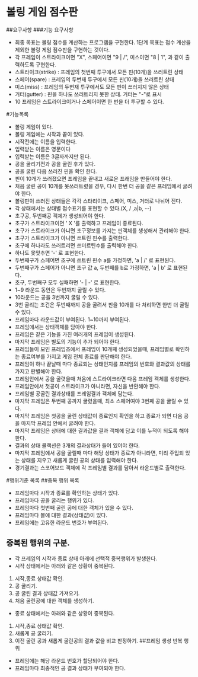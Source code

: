 # 볼링 게임 점수판

##요구사항
###기능 요구사항
* 최종 목표는 볼링 점수를 계산하는 프로그램을 구현한다. 1단계 목표는 점수 계산을 제외한 볼링 게임 점수판을 구현하는 것이다.
* 각 프레임이 스트라이크이면 "X", 스페어이면 "9 | /", 미스이면 "8 | 1", 과 같이 출력하도록 구현한다.
* 스트라이크(strike) : 프레임의 첫번째 투구에서 모든 핀(10개)을 쓰러트린 상태
* 스페어(spare) : 프레임의 두번재 투구에서 모든 핀(10개)을 쓰러트린 상태
* 미스(miss) : 프레임의 두번재 투구에서도 모든 핀이 쓰러지지 않은 상태
* 거터(gutter) : 핀을 하나도 쓰러트리지 못한 상태. 거터는 "-"로 표시
* 10 프레임은 스트라이크이거나 스페어이면 한 번을 더 투구할 수 있다.

#기능목록
* 볼링 게임이 있다.
* 볼링 게임에는 시작과 끝이 있다.
* 시작전에는 이름을 입력한다.
* 입력받는 이름은 영문이다
* 입력받는 이름은 3글자까지만 된다.
* 공을 굴리기전과 공을 굴린 후가 있다.
* 공을 굴린 다음 쓰러진 핀을 확인 한다.
* 핀이 10개가 쓰러졌으면 프레임을 끝내고 새로운 프래임을 만들어야 한다.
* 처음 굴린 공이 10개를 못쓰러트렸을 경우, 다시 한번 더 공을 같은 프레임에서 굴려야 한다.
* 볼링핀이 쓰러진 상태들은 각각 스타리이크, 스페어, 미스, 거터로 나뉘어 진다.
* 각 상태에서는 상태별 점수표기를 표현할 수 있다.(X, / ,a|b, -\-)
* 초구공, 두번째공 객체가 생성되어야 한다.
* 초구가 스트라이크이면 ' X '를 출력하고 프레임이 종료된다.
* 초구가 스트라이크가 아니면 초구정보를 가지는 핀객체를 생성해서 관리해야 한다.
* 초구가 스트라이크가 아니면 쓰트린 핀수를 출력한다.
* 초구에 하나라도 쓰러트리면 쓰터르틴수를 출력해야 한다.
* 하나도 못맞추면 '-' 로 표현한다.
* 두번째구가 스페어면 초구에 쓰트린 핀수 a를 가정하면, 'a | /' 로 표현된다.
* 두번째구가 스페어가 아니면 초구 값 a, 두번째를 b로 가정하면, 'a | b' 로 표현된다.
* 초구, 두번째구 모두 실패하면 '- | -' 로 표현한다.
* 1~9 라운드 동안은 두번까지 굴릴 수 있다.
* 10라운드는 공을 3번까지 굴릴 수 있다.
* 3번 굴리는 조건은 두번째까지 공을 굴려서 핀을 10개를 다 처리하면 한번 더 굴릴 수 있다.
* 프레임마다 라운드값이 부여된다. 1~10까지 부여된다.
* 프레임에서는 상태객체를 담아야 한다.
* 프레임은 같은 기능을 가진 여러개의 프레임이 생성된다.
* 마지막 프레임은 별도의 기능이 추가 되어야 한다.
* 프레임들이 모인 프레임즈에서 프레임이 10개째 생성되었을때, 프레임별로 확인하는 종료여부를 가지고 게임 전체 종료를 판단해야 한다.
* 프레임이 하나 끝날때 마다 종료되는 상태인지를 프레임의 번호와 결과값의 상태를 가지고 판별해야 한다.
* 프레임안에서 공을 굴렷을때 처음에 스트라이크라면 다음 프레임 객체를 생성한다.
* 프레임안에서 첫공이 스트라이크가 아니라면, 자신을 반환해야 한다.
* 프레임별 공굴린 결과상태를 프레임결과 객체에 담는다.
* 마지막 프레임은 두번째 공까지 굴렸을때, 최소 스페어여야 3번째 공을 굴릴 수 있다.
* 마지막 프레임은 첫공을 굴린 상태값이 종료인지 확인을 하고 종료가 되면 다음 공을 마지막 프레임 안에서 굴려야 한다.
* 마지막 프레임은 상태에 대한 결과값을 결과 객체에 담고 이를 누적이 되도록 해야 한다.
* 결과의 상태 콜랙션은 3개의 결과상태가 들어 있어야 한다.
* 마지막 프레임에서 공을 굴릴때 마다 해당 상태가 종료가 아니라면, 미리 주입되 있는 상태를 지우고 새롭게 굴린 공의 상태를 입력해야 한다.
* 경기결과는 스코어보드 객체에 각 프레임별 결과를 담아서 라운드별로 출력한다. 

#행위기준 목록
##중복 행위 목록
* 프레임마다 시작과 종료를 확인하는 상태가 있다.
* 프레임마다 공을 굴리는 행위가 있다.
* 프레임마다 첫번째 굴린 공에 대한 객체가 있을 수 있다.
* 프레임마다 볼에 대한 결과(상태값)이 있다.
* 프레임에는 고유한 라운드 번호가 부여된다.
## 중복된 행위의 구분.
* 각 프레임의 시작과 종료 상태 아래에 선택적 중복행위가 발생한다.
* 시작 상태에서는 아래와 같은 상황이 중복된다.
 1. 시작,종료 상태값 확인.
 2. 공 굴리기.
 3. 공 굴린 결과 상태값 가져오기.
 4. 처음 굴린공에 대한 객체를 생성하기.
* 종료 상태에서는 아래와 같은 상황이 중복된다.
 1. 시작,종료 상태값 확인.
 2. 새롭게 공 굴리기.
 3. 이전 굴린 공과 새롭게 굴린공의 결과 값을 비교 판정하기.
##프레임 생성 반복 행위
* 프레임에는 해당 라운드 번호가 할당되어야 한다.
* 프레임마다 최종적인 공 결과 상태가 부여되야 한다.